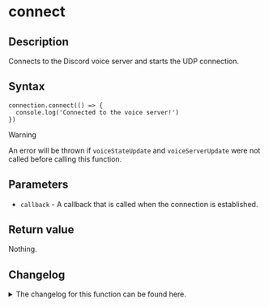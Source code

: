 # connect

## Description

Connects to the Discord voice server and starts the UDP connection.

## Syntax

```
connection.connect(() => {
  console.log('Connected to the voice server!')
})
```

> [!WARNING]  
> An error will be thrown if `voiceStateUpdate` and `voiceServerUpdate` were not called before calling this function.

## Parameters

- `callback` - A callback that is called when the connection is established.

## Return value

Nothing.

## Changelog
<details>

<summary>The changelog for this function can be found here.</summary>

### 1.0.0

- Initial implementation

</details>
